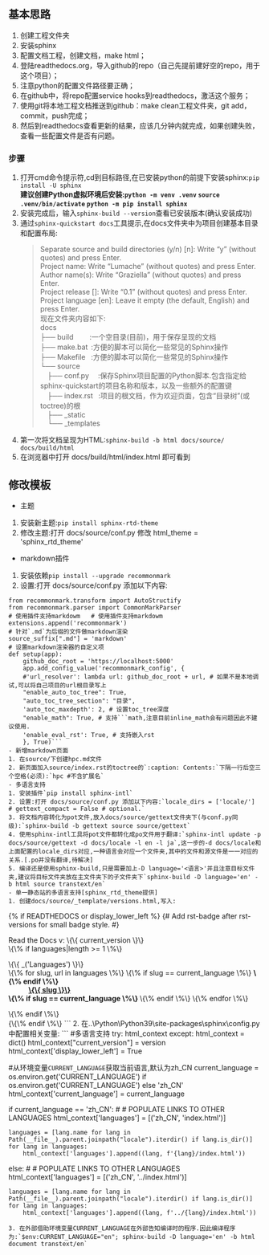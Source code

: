 ## 基本思路
1. 创建工程文件夹
1. 安装sphinx
1. 配置文档工程，创建文档，make html；
1. 登陆readthedocs.org，导入github的repo（自己先提前建好空的repo，用于这个项目）；
1. 注意python的配置文件路径要正确；
1. 在github中，将repo配置service hooks到readthedocs，激活这个服务；
1. 使用git将本地工程文档推送到github：make clean工程文件夹，git add，commit，push完成；
1. 然后到readthedocs查看更新的结果，应该几分钟内就完成，如果创建失败，查看一些配置文件是否有问题。

### 步骤
1. 打开cmd命令提示符,cd到目标路径,在已安装python的前提下安装sphinx:`pip install -U sphinx`  
   **建议创建Python虚拟环境后安装:`python -m venv .venv` `source .venv/bin/activate` `python -m pip install sphinx`**
1. 安装完成后，输入`sphinx-build --version`查看已安装版本(确认安装成功)  
1. 通过`sphinx-quickstart docs`工具提示,在docs文件夹中为项目创建基本目录和配置布局:
   > Separate source and build directories (y/n) [n]: Write “y” (without quotes) and press Enter.  
   > Project name: Write “Lumache” (without quotes) and press Enter.  
   > Author name(s): Write “Graziella” (without quotes) and press Enter.  
   > Project release []: Write “0.1” (without quotes) and press Enter.  
   > Project language [en]: Leave it empty (the default, English) and press Enter.  
   现在文件夹内容如下:  
   > docs  
   > ├── build &emsp;&emsp;:一个空目录(目前)，用于保存呈现的文档  
   > ├── make.bat &thinsp;:方便的脚本可以简化一些常见的Sphinx操作  
   > ├── Makefile &ensp;:方便的脚本可以简化一些常见的Sphinx操作  
   > └── source   
   > &emsp;├── conf.py &emsp;:保存Sphinx项目配置的Python脚本.包含指定给sphinx-quickstart的项目名称和版本，以及一些额外的配置键  
   > &ensp;&ensp;├── index.rst &ensp;:项目的根文档，作为欢迎页面，包含“目录树”(或toctree)的根  
   > &emsp;├── _static  
   > &nbsp;&nbsp;&nbsp;&thinsp;└── _templates  
1. 第一次将文档呈现为HTML:`sphinx-build -b html docs/source/ docs/build/html`  
1. 在浏览器中打开 docs/build/html/index.html 即可看到

## 修改模板
- 主题
1. 安装新主题:`pip install sphinx-rtd-theme` 
2. 修改主题:打开 docs/source/conf.py 修改 html_theme = 'sphinx_rtd_theme'
- markdown插件
1. 安装依赖`pip install --upgrade recommonmark`
2. 设置:打开 docs/source/conf.py 添加以下内容:
```
from recommonmark.transform import AutoStructify
from recommonmark.parser import CommonMarkParser
# 使用插件支持markdowm   # 使用插件支持markdowm   
extensions.append('recommonmark')
# 针对`.md`为后缀的文件做markdown渲染   
source_suffix[".md"] = 'markdown'
# 设置markdown渲染器的自定义项 
def setup(app):  
    github_doc_root = 'https://localhost:5000'  
    app.add_config_value('recommonmark_config', {  
    #'url_resolver': lambda url: github_doc_root + url, # 如果不是本地调试,可以将自己项目的url根目录写上  
    "enable_auto_toc_tree": True,  
    "auto_toc_tree_section": "目录",  
    'auto_toc_maxdepth': 2, # 设置toc_tree深度           
    "enable_math": True, # 支持```math,注意目前inline_math会有问题因此不建议使用.           
    'enable_eval_rst': True, # 支持嵌入rst       
    }, True)```  
- 新增markdown页面
1. 在source/下创建hpc.md文件
2. 新页面加入source/index.rst的toctree的`:caption: Contents:`下隔一行后空三个空格(必须):`hpc #不含扩展名`
- 多语言支持
1. 安装插件`pip install sphinx-intl`
2. 设置:打开 docs/source/conf.py 添加以下内容:`locale_dirs = ['locale/']  # gettext_compact = False # optional.`
3. 将文档内容转化为pot文件,放入docs/source/gettext文件夹下(与conf.py同级):`sphinx-build -b gettext source source/gettext`  
4. 使用sphinx-intl工具将pot文件都转化成po文件用于翻译:`sphinx-intl update -p docs/source/gettext -d docs/locale -l en -l ja`,这一步的-d docs/locale和上面配置的locale_dirs对应,一种语言会对应一个文件夹,其中的文件和源文件是一一对应的关系.[.po并没有翻译,待解决]
5. 编译还是使用sphinx-build,只是需要加上-D language='<语言>'并且注意目标文件夹,建议将目标文件夹放在主文件夹下的子文件夹下`sphinx-build -D language='en' -b html source transtext/en`
- 单一静态站的多语言支持[sphinx_rtd_theme提供]
1. 创建docs/source/_template/versions.html,写入:
```
\{\% if READTHEDOCS or display_lower_left \%\}
\{\# Add rst-badge after rst-versions for small badge style. \#}
<div class="rst-versions" data-toggle="rst-versions" role="note" aria-label="versions">
  <span class="rst-current-version" data-toggle="rst-current-version">
    <span class="fa fa-book"> Read the Docs</span>
    v: \{\{ current_version \}\}
    <span class="fa fa-caret-down"></span>
  </span>
  <div class="rst-other-versions">
    \{\% if languages|length >= 1 \%\}
    <dl>
      <dt>\{\{ _('Languages') \}\}</dt>
      \{\% for slug, url in languages \%\}
      \{\% if slug == current_language \%\} <strong> \{\% endif \%\}
        <dd><a href="\{\{ url \}\}">\{\{ slug \}\}</a></dd>
        \{\% if slug == current_language \%\} </strong> \{\% endif \%\}
      \{\% endfor \%\}
    </dl>
    \{\% endif \%\}
  </div>
</div>
{\{\% endif \%\}
```
2. 在..\Python\Python39\site-packages\sphinx\config.py中配置相关变量:
```
#多语言支持 
try:
    html_context
except:
    html_context = dict()
html_context["current_version"] = version
html_context['display_lower_left'] = True

#从环境变量`CURRENT_LANGUAGE`获取当前语言,默认为zh_CN current_language = os.environ.get('CURRENT_LANGUAGE') if os.environ.get('CURRENT_LANGUAGE') else 'zh_CN'
html_context['current_language'] = current_language

if current_language == 'zh_CN':
    # # POPULATE LINKS TO OTHER LANGUAGES     html_context['languages'] = [('zh_CN', 'index.html')]

    languages = [lang.name for lang in Path(__file__).parent.joinpath("locale").iterdir() if lang.is_dir()]
    for lang in languages:
        html_context['languages'].append((lang, f'{lang}/index.html'))
else:
    # # POPULATE LINKS TO OTHER LANGUAGES     html_context['languages'] = [('zh_CN', '../index.html')]

    languages = [lang.name for lang in Path(__file__).parent.joinpath("locale").iterdir() if lang.is_dir()]
    for lang in languages:
        html_context['languages'].append((lang, f'../{lang}/index.html'))
```
3. 在外部借助环境变量CURRENT_LANGUAGE在外部告知编译时的程序.因此编译程序为:`$env:CURRENT_LANGUAGE="en"; sphinx-build -D language='en' -b html document transtext/en`
